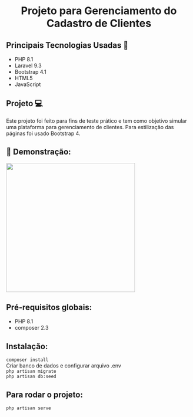 <h1 align="center">Projeto para Gerenciamento do Cadastro de Clientes</h1>

## Principais Tecnologias Usadas 📓
<ul>
    <li>PHP 8.1</li> 
    <li>Laravel 9.3</li> 
    <li>Bootstrap 4.1</li>
    <li>HTML5</li>
    <li>JavaScript</li> 
</ul>

## Projeto 💻
Este projeto foi feito para fins de teste prático e tem como objetivo simular uma plataforma para gerenciamento de clientes. Para estilização das páginas foi usado Bootstrap 4.

## 📖 Demonstração:
<div>
    <img height="350" src="https://github.com/devmayara/gerenciamento_de_clientes/blob/main/public/images/Gerenciamento%20de%20Clientes.gif?raw=true" style="max-width:100%;"/>
</div>

## Pré-requisitos globais:
<ul>
    <li>PHP 8.1</li>
    <li>composer 2.3</li> 
</ul>

## Instalação:
`composer install` <br>
Criar banco de dados e configurar arquivo .env <br>
`php artisan migrate` <br>
`php artisan db:seed`

## Para rodar o projeto:
`php artisan serve`
